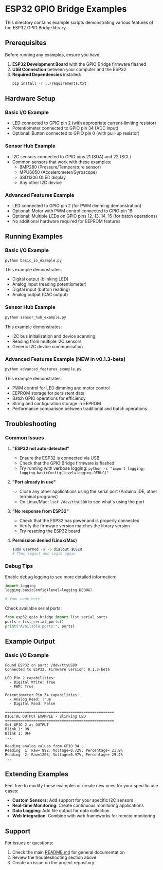 # ESP32 GPIO Bridge Examples

This directory contains example scripts demonstrating various features of the ESP32 GPIO Bridge library.

## Prerequisites

Before running any examples, ensure you have:

1. **ESP32 Development Board** with the GPIO Bridge firmware flashed
2. **USB Connection** between your computer and the ESP32
3. **Required Dependencies** installed:
   ```bash
   pip install -r ../requirements.txt
   ```

## Hardware Setup

### Basic I/O Example
- LED connected to GPIO pin 2 (with appropriate current-limiting resistor)
- Potentiometer connected to GPIO pin 34 (ADC input)
- Optional: Button connected to GPIO pin 0 (with pull-up resistor)

### Sensor Hub Example
- I2C sensors connected to GPIO pins 21 (SDA) and 22 (SCL)
- Common sensors that work with these examples:
  - BMP280 (Pressure/Temperature sensor)
  - MPU6050 (Accelerometer/Gyroscope)
  - SSD1306 OLED display
  - Any other I2C device

### Advanced Features Example
- LED connected to GPIO pin 2 (for PWM dimming demonstration)
- Optional: Motor with PWM control connected to GPIO pin 16
- Optional: Multiple LEDs on GPIO pins 12, 13, 14, 15 (for batch operations)
- No additional hardware required for EEPROM features

## Running Examples

### Basic I/O Example

```bash
python basic_io_example.py
```

This example demonstrates:
- Digital output (blinking LED)
- Analog input (reading potentiometer)
- Digital input (button reading)
- Analog output (DAC output)

### Sensor Hub Example

```bash
python sensor_hub_example.py
```

This example demonstrates:
- I2C bus initialization and device scanning
- Reading from multiple I2C sensors
- Generic I2C device communication

### Advanced Features Example (NEW in v0.1.3-beta)

```bash
python advanced_features_example.py
```

This example demonstrates:
- PWM control for LED dimming and motor control
- EEPROM storage for persistent data
- Batch GPIO operations for efficiency
- String and configuration storage in EEPROM
- Performance comparison between traditional and batch operations

## Troubleshooting

### Common Issues

1. **"ESP32 not auto-detected"**
   - Ensure the ESP32 is connected via USB
   - Check that the GPIO Bridge firmware is flashed
   - Try running with verbose logging: `python -c "import logging; logging.basicConfig(level=logging.DEBUG)"`

2. **"Port already in use"**
   - Close any other applications using the serial port (Arduino IDE, other terminal programs)
   - On Linux/Mac: `lsof /dev/ttyUSB0` to see what's using the port

3. **"No response from ESP32"**
   - Check that the ESP32 has power and is properly connected
   - Verify the firmware version matches the library version
   - Try resetting the ESP32 board

4. **Permission denied (Linux/Mac)**
   ```bash
   sudo usermod -a -G dialout $USER
   # Then logout and login again
   ```

### Debug Tips

Enable debug logging to see more detailed information:

```python
import logging
logging.basicConfig(level=logging.DEBUG)

# Your code here
```

Check available serial ports:
```python
from esp32_gpio_bridge import list_serial_ports
ports = list_serial_ports()
print("Available ports:", ports)
```

## Example Output

### Basic I/O Example
```
Found ESP32 on port: /dev/ttyUSB0
Connected to ESP32. Firmware version: 0.1.3-beta

LED Pin 2 capabilities:
  - Digital Write: True
  - PWM: True

Potentiometer Pin 34 capabilities:
  - Analog Read: True
  - Digital Read: False

==================================================
DIGITAL OUTPUT EXAMPLE - Blinking LED
==================================================
Set GPIO 2 as OUTPUT
Blink 1: ON
Blink 1: OFF
...

Reading analog values from GPIO 34...
Reading  1: Raw= 892, Voltage=0.72V, Percentage= 21.8%
Reading  2: Raw=1203, Voltage=0.97V, Percentage= 29.4%
...
```

## Extending Examples

Feel free to modify these examples or create new ones for your specific use cases:

- **Custom Sensors**: Add support for your specific I2C sensors
- **Real-time Monitoring**: Create continuous monitoring applications
- **Data Logging**: Add file output for data collection
- **Web Integration**: Combine with web frameworks for remote monitoring

## Support

For issues or questions:
1. Check the main [README.md](../README.md) for general documentation
2. Review the troubleshooting section above
3. Create an issue on the project repository

